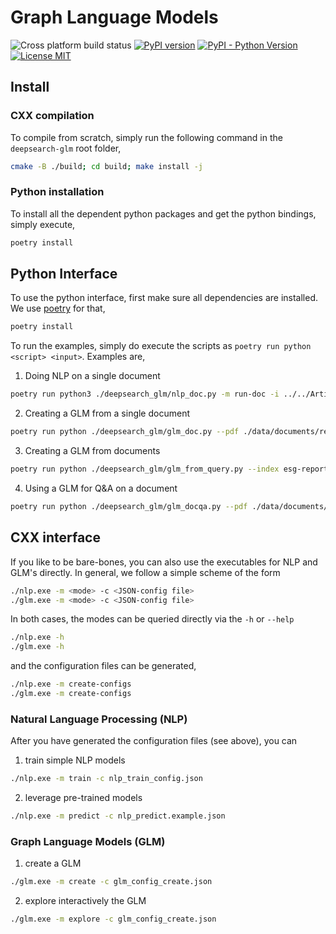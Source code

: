# Graph Language Models

![Cross platform build status](https://github.com/DS4SD/deepsearch-glm/actions/workflows/cmake.yml/badge.svg)
[![PyPI version](https://img.shields.io/pypi/v/deepsearch-glm)](https://pypi.org/project/deepsearch-glm/)
[![PyPI - Python Version](https://img.shields.io/pypi/pyversions/deepsearch-glm)](https://pypi.org/project/deepsearch-glm/)
[![License MIT](https://img.shields.io/github/license/ds4sd/deepsearch-glm)](https://opensource.org/licenses/MIT)

## Install

### CXX compilation

To compile from scratch, simply run the following command in the `deepsearch-glm` root folder, 

```sh
cmake -B ./build; cd build; make install -j
```

### Python installation

To install all the dependent python packages and get the python bindings, simply execute,

```sh
poetry install
```

## Python Interface

To use the python interface, first make sure all dependencies are installed. We use [poetry](https://python-poetry.org/docs/) for that,

```sh
poetry install
```

To run the examples, simply do execute the scripts as `poetry run python <script> <input>`. Examples are,

1. Doing NLP on a single document
```sh
poetry run python3 ./deepsearch_glm/nlp_doc.py -m run-doc -i ../../Articles-v2/2302.05420.json --vpage 10
```
2. Creating a GLM from a single document
```sh
poetry run python ./deepsearch_glm/glm_doc.py --pdf ./data/documents/reports/2022-ibm-annual-report.pdf
```
3. Creating a GLM from documents
```sh
poetry run python ./deepsearch_glm/glm_from_query.py --index esg-report --query "net zero" --force True
```
4. Using a GLM for Q&A on a document
```sh
poetry run python ./deepsearch_glm/glm_docqa.py --pdf ./data/documents/reports/2022-ibm-annual-report.pdf
```

## CXX interface

If you like to be bare-bones, you can also use the executables for NLP and GLM's directly. In general, we
follow a simple scheme of the form

```sh
./nlp.exe -m <mode> -c <JSON-config file>
./glm.exe -m <mode> -c <JSON-config file>
```

In both cases, the modes can be queried directly via the `-h` or `--help`

```sh
./nlp.exe -h
./glm.exe -h
```

and the configuration files can be generated,

```sh
./nlp.exe -m create-configs
./glm.exe -m create-configs
```

### Natural Language Processing (NLP)

After you have generated the configuration files (see above), you can

1. train simple NLP models
```sh
./nlp.exe -m train -c nlp_train_config.json
```
2. leverage pre-trained models
```sh
./nlp.exe -m predict -c nlp_predict.example.json
```

### Graph Language Models (GLM)

1. create a GLM
```sh
./glm.exe -m create -c glm_config_create.json
```
2. explore interactively the GLM
```sh
./glm.exe -m explore -c glm_config_create.json
```

